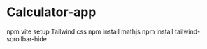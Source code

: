 # Calculator-app

npm vite setup
Tailwind css
npm install mathjs
npm install tailwind-scrollbar-hide

